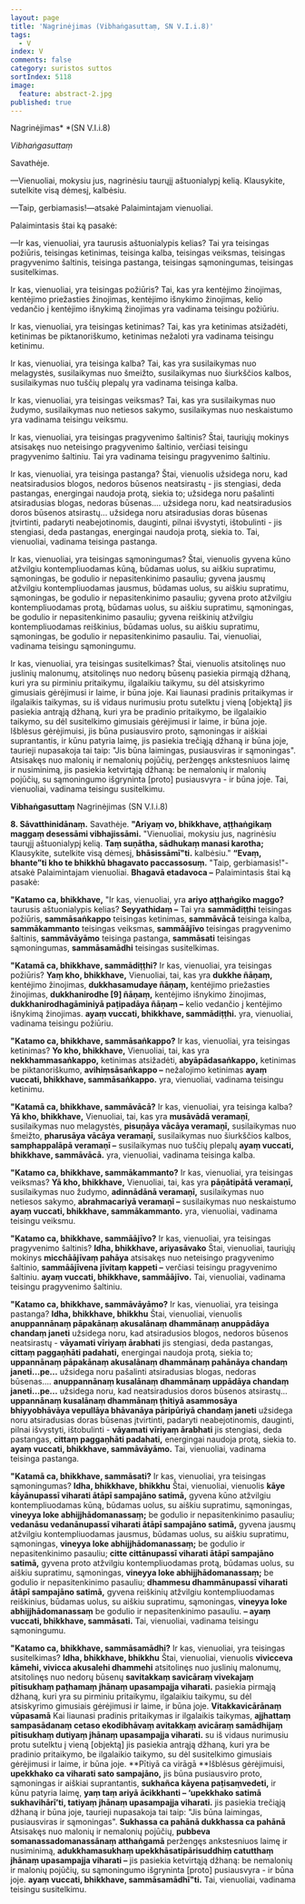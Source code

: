 ```yaml
---
layout: page
title: 'Nagrinėjimas (Vibhaṅgasuttaṃ, SN V.I.i.8)'
tags:
  - V
index: V
comments: false
category: suristos suttos
sortIndex: 5118
image:
  feature: abstract-2.jpg
published: true
---
```


Nagrinėjimas* *(SN V.I.i.8)

*Vibhaṅgasuttaṃ*

Savathėje.

—Vienuoliai, mokysiu jus, nagrinėsiu taurųjį aštuonialypį kelią. Klausykite, sutelkite visą dėmesį, kalbėsiu.

—Taip, gerbiamasis!—atsakė Palaimintajam vienuoliai.

Palaimintasis štai ką pasakė:

—Ir kas, vienuoliai, yra taurusis aštuonialypis kelias? Tai yra teisingas požiūris, teisingas ketinimas, teisinga kalba, teisingas veiksmas, teisingas pragyvenimo šaltinis, teisinga pastanga, teisingas sąmoningumas, teisingas susitelkimas.

Ir kas, vienuoliai, yra teisingas požiūris? Tai, kas yra kentėjimo žinojimas, kentėjimo priežasties žinojimas, kentėjimo išnykimo žinojimas, kelio vedančio į kentėjimo išnykimą žinojimas yra vadinama teisingu požiūriu.

Ir kas, vienuoliai, yra teisingas ketinimas? Tai, kas yra ketinimas atsižadėti, ketinimas be piktanoriškumo, ketinimas nežaloti yra vadinama teisingu ketinimu.

Ir kas, vienuoliai, yra teisinga kalba? Tai, kas yra susilaikymas nuo melagystės, susilaikymas nuo šmeižto, susilaikymas nuo šiurkščios kalbos, susilaikymas nuo tuščių plepalų yra vadinama teisinga kalba.

Ir kas, vienuoliai, yra teisingas veiksmas? Tai, kas yra susilaikymas nuo žudymo, susilaikymas nuo netiesos sakymo, susilaikymas nuo neskaistumo yra vadinama teisingu veiksmu.

Ir kas, vienuoliai, yra teisingas pragyvenimo šaltinis? Štai, tauriųjų mokinys atsisakęs nuo neteisingo pragyvenimo šaltinio, verčiasi teisingu pragyvenimo šaltiniu. Tai yra vadinama teisingu pragyvenimo šaltiniu.

Ir kas, vienuoliai, yra teisinga pastanga? Štai, vienuolis užsidega noru, kad neatsiradusios blogos, nedoros būsenos neatsirastų - jis stengiasi, deda pastangas, energingai naudoja protą, siekia to; užsidega noru pašalinti atsiradusias blogas, nedoras būsenas.... užsidega noru, kad neatsiradusios doros būsenos atsirastų... užsidega noru atsiradusias doras būsenas įtvirtinti, padaryti neabejotinomis, dauginti, pilnai išvystyti, ištobulinti - jis stengiasi, deda pastangas, energingai naudoja protą, siekia to. Tai, vienuoliai, vadinama teisinga pastanga.

Ir kas, vienuoliai, yra teisingas sąmoningumas? Štai, vienuolis gyvena kūno atžvilgiu kontempliuodamas kūną, būdamas uolus, su aiškiu supratimu, sąmoningas, be godulio ir nepasitenkinimo pasauliu; gyvena jausmų atžvilgiu kontempliuodamas jausmus, būdamas uolus, su aiškiu supratimu, sąmoningas, be godulio ir nepasitenkinimo pasauliu; gyvena proto atžvilgiu kontempliuodamas protą, būdamas uolus, su aiškiu supratimu, sąmoningas, be godulio ir nepasitenkinimo pasauliu; gyvena reiškinių atžvilgiu kontempliuodamas reiškinius, būdamas uolus, su aiškiu supratimu, sąmoningas, be godulio ir nepasitenkinimo pasauliu. Tai, vienuoliai, vadinama teisingu sąmoningumu.

Ir kas, vienuoliai, yra teisingas susitelkimas? Štai, vienuolis atsitolinęs nuo juslinių malonumų, atsitolinęs nuo nedorų būsenų pasiekia pirmąją džhaną, kuri yra su pirminiu pritaikymu, ilgalaikiu taikymu, su dėl atsiskyrimo gimusiais gėrėjimusi ir laime, ir būna joje. Kai liaunasi pradinis pritaikymas ir ilgalaikis taikymas, su iš vidaus nurimusiu protu sutelktu į vieną [objektą] jis pasiekia antrąją džhaną, kuri yra be pradinio pritaikymo, be ilgalaikio taikymo, su dėl susitelkimo gimusiais gėrėjimusi ir laime, ir būna joje. Išblėsus gėrėjimuisi, jis būna pusiausviro proto, sąmoningas ir aiškiai suprantantis, ir kūnu patyria laimę, jis pasiekia trečiąją džhaną ir būna joje, taurieji nupasakoja tai taip: "Jis būna laimingas, pusiausviras ir sąmoningas". Atsisakęs nuo malonių ir nemalonių pojūčių, peržengęs ankstesniuos laimę ir nusiminimą, jis pasiekia ketvirtąją džhaną: be nemalonių ir malonių pojūčių, su sąmoningumo išgryninta [proto] pusiausvyra - ir būna joje. Tai, vienuoliai, vadinama teisingu susitelkimu.

**Vibhaṅgasuttaṃ** Nagrinėjimas (SN V.I.i.8)

**8. Sāvatthinidānaṃ.** Savathėje. **"Ariyaṃ vo, bhikkhave, aṭṭhaṅgikaṃ maggaṃ desessāmi vibhajissāmi.** "Vienuoliai, mokysiu jus, nagrinėsiu taurųjį aštuonialypį kelią. **Taṃ suṇātha, sādhukaṃ manasi karotha;** Klausykite, sutelkite visą dėmesį, **bhāsissāmī"ti.** kalbėsiu." **“Evaṃ, bhante”ti kho te bhikkhū bhagavato paccassosuṃ.** "Taip, gerbiamasis!"- atsakė Palaimintajam vienuoliai. **Bhagavā etadavoca –** Palaimintasis štai ką pasakė:

**"Katamo ca, bhikkhave,** "Ir kas, vienuoliai, yra **ariyo aṭṭhaṅgiko maggo?** taurusis aštuonialypis kelias? **Seyyathidaṃ –** Tai yra **sammādiṭṭhi** teisingas požiūris, **sammāsaṅkappo** teisingas ketinimas, **sammāvācā** teisinga kalba, **sammākammanto** teisingas veiksmas, **sammāājīvo** teisingas pragyvenimo šaltinis, **sammāvāyāmo** teisinga pastanga, **sammāsati** teisingas sąmoningumas, **sammāsamādhi** teisingas susitelkimas.

**"Katamā ca, bhikkhave, sammādiṭṭhi?** Ir kas, vienuoliai, yra teisingas požiūris? **Yaṃ kho, bhikkhave,** Vienuoliai, tai, kas yra **dukkhe ñāṇaṃ,** kentėjimo žinojimas, **dukkhasamudaye ñāṇaṃ,** kentėjimo priežasties žinojimas, **dukkhanirodhe [9] ñāṇaṃ,** kentėjimo išnykimo žinojimas, **dukkhanirodhagāminiyā paṭipadāya ñāṇaṃ –** kelio vedančio į kentėjimo išnykimą žinojimas.  **ayaṃ vuccati, bhikkhave, sammādiṭṭhi.** yra, vienuoliai, vadinama teisingu požiūriu.

**"Katamo ca, bhikkhave, sammāsaṅkappo?** Ir kas, vienuoliai, yra teisingas ketinimas? **Yo kho, bhikkhave,** Vienuoliai, tai, kas yra **nekkhammasaṅkappo,** ketinimas atsižadėti, **abyāpādasaṅkappo,** ketinimas be piktanoriškumo, **avihiṃsāsaṅkappo –** nežalojimo ketinimas **ayaṃ vuccati, bhikkhave, sammāsaṅkappo.** yra, vienuoliai, vadinama teisingu ketinimu.

**"Katamā ca, bhikkhave, sammāvācā?** Ir kas, vienuoliai, yra teisinga kalba? **Yā kho, bhikkhave,** Vienuoliai, tai, kas yra **musāvādā veramaṇī**, susilaikymas nuo melagystės, **pisuṇāya vācāya veramaṇī,** susilaikymas nuo šmeižto, **pharusāya vācāya veramaṇī,** susilaikymas nuo šiurkščios kalbos, **samphappalāpā veramaṇī –** susilaikymas nuo tuščių plepalų **ayaṃ vuccati, bhikkhave, sammāvācā.** yra, vienuoliai, vadinama teisinga kalba.

**"Katamo ca, bhikkhave, sammākammanto?** Ir kas, vienuoliai, yra teisingas veiksmas? **Yā kho, bhikkhave,** Vienuoliai, tai, kas yra **pāṇātipātā veramaṇī,** susilaikymas nuo žudymo, **adinnādānā veramaṇī,** susilaikymas nuo netiesos sakymo, **abrahmacariyā veramaṇī –** susilaikymas nuo neskaistumo **ayaṃ vuccati, bhikkhave, sammākammanto.** yra, vienuoliai, vadinama teisingu veiksmu.

**"Katamo ca, bhikkhave, sammāājīvo?** Ir kas, vienuoliai, yra teisingas pragyvenimo šaltinis? **Idha, bhikkhave, ariyasāvako** Štai, vienuoliai, tauriųjų mokinys **micchāājīvaṃ pahāya** atsisakęs nuo neteisingo pragyvenimo šaltinio, **sammāājīvena jīvitaṃ kappeti –** verčiasi teisingu pragyvenimo šaltiniu. **ayaṃ vuccati, bhikkhave, sammāājīvo.** Tai, vienuoliai, vadinama teisingu pragyvenimo šaltiniu.

**"Katamo ca, bhikkhave, sammāvāyāmo?** Ir kas, vienuoliai, yra teisinga pastanga? **Idha, bhikkhave, bhikkhu** Štai, vienuoliai, vienuolis **anuppannānaṃ pāpakānaṃ akusalānaṃ dhammānaṃ anuppādāya chandaṃ janeti** užsidega noru, kad atsiradusios blogos, nedoros būsenos neatsirastų - **vāyamati vīriyaṃ ārabhati** jis stengiasi, deda pastangas, **cittaṃ paggaṇhāti padahati,** energingai naudoja protą, siekia to; **uppannānaṃ pāpakānaṃ akusalānaṃ dhammānaṃ pahānāya chandaṃ janeti…pe…** užsidega noru pašalinti atsiradusias blogas, nedoras būsenas.... **anuppannānaṃ kusalānaṃ dhammānaṃ uppādāya chandaṃ janeti…pe…** užsidega noru, kad neatsiradusios doros būsenos atsirastų... **uppannānaṃ kusalānaṃ dhammānaṃ ṭhitiyā asammosāya bhiyyobhāvāya vepullāya bhāvanāya pāripūriyā chandaṃ janeti** užsidega noru atsiradusias doras būsenas įtvirtinti, padaryti neabejotinomis, dauginti, pilnai išvystyti, ištobulinti - **vāyamati vīriyaṃ ārabhati** jis stengiasi, deda pastangas, **cittaṃ paggaṇhāti padahati,** energingai naudoja protą, siekia to. **ayaṃ vuccati, bhikkhave, sammāvāyāmo.** Tai, vienuoliai, vadinama teisinga pastanga.

**"Katamā ca, bhikkhave, sammāsati?** Ir kas, vienuoliai, yra teisingas sąmoningumas? **Idha, bhikkhave, bhikkhu** Štai, vienuoliai, vienuolis **kāye kāyānupassī viharati ātāpī sampajāno satimā,** gyvena kūno atžvilgiu kontempliuodamas kūną, būdamas uolus, su aiškiu supratimu, sąmoningas, **vineyya loke abhijjhādomanassaṃ;** be godulio ir nepasitenkinimo pasauliu; **vedanāsu vedanānupassī viharati ātāpī sampajāno satimā,** gyvena jausmų atžvilgiu kontempliuodamas jausmus, būdamas uolus, su aiškiu supratimu, sąmoningas, **vineyya loke abhijjhādomanassaṃ;** be godulio ir nepasitenkinimo pasauliu; **citte cittānupassī viharati ātāpī sampajāno satimā,** gyvena proto atžvilgiu kontempliuodamas protą, būdamas uolus, su aiškiu supratimu, sąmoningas, **vineyya loke abhijjhādomanassaṃ;** be godulio ir nepasitenkinimo pasauliu; **dhammesu dhammānupassī viharati ātāpī sampajāno satimā,** gyvena reiškinių atžvilgiu kontempliuodamas reiškinius, būdamas uolus, su aiškiu supratimu, sąmoningas, **vineyya loke abhijjhādomanassaṃ** be godulio ir nepasitenkinimo pasauliu. **– ayaṃ vuccati, bhikkhave, sammāsati.** Tai, vienuoliai, vadinama teisingu sąmoningumu.

**"Katamo ca, bhikkhave, sammāsamādhi?** Ir kas, vienuoliai, yra teisingas susitelkimas? **Idha, bhikkhave, bhikkhu** Štai, vienuoliai, vienuolis **vivicceva kāmehi, vivicca akusalehi dhammehi** atsitolinęs nuo juslinių malonumų, atsitolinęs nuo nedorų būsenų **savitakkaṃ savicāraṃ vivekajaṃ pītisukhaṃ paṭhamaṃ jhānaṃ upasampajja viharati.** pasiekia pirmąją džhaną, kuri yra su pirminiu pritaikymu, ilgalaikiu taikymu, su dėl atsiskyrimo gimusiais gėrėjimusi ir laime, ir būna joje. **Vitakkavicārānaṃ vūpasamā** Kai liaunasi pradinis pritaikymas ir ilgalaikis taikymas, **ajjhattaṃ sampasādanaṃ cetaso ekodibhāvaṃ avitakkaṃ avicāraṃ samādhijaṃ pītisukhaṃ dutiyaṃ jhānaṃ upasampajja viharati.** su iš vidaus nurimusiu protu sutelktu į vieną [objektą] jis pasiekia antrąją džhaną, kuri yra be pradinio pritaikymo, be ilgalaikio taikymo, su dėl susitelkimo gimusiais gėrėjimusi ir laime, ir būna joje. **Pītiyā ca virāgā **Išblėsus gėrėjimuisi, **upekkhako ca viharati sato sampajāno,** jis būna pusiausviro proto, sąmoningas ir aiškiai suprantantis, **sukhañca kāyena paṭisaṃvedeti,** ir kūnu patyria laimę, **yaṃ taṃ ariyā ācikkhanti – ‘upekkhako satimā sukhavihārī’ti, tatiyaṃ jhānaṃ upasampajja viharati.** jis pasiekia trečiąją džhaną ir būna joje, taurieji nupasakoja tai taip: "Jis būna laimingas, pusiausviras ir sąmoningas". **Sukhassa ca pahānā dukkhassa ca pahānā** Atsisakęs nuo malonių ir nemalonių pojūčių, **pubbeva somanassadomanassānaṃ atthaṅgamā** peržengęs ankstesniuos laimę ir nusiminimą, **adukkhamasukhaṃ upekkhāsatipārisuddhiṃ catutthaṃ jhānaṃ upasampajja viharati –** jis pasiekia ketvirtąją džhaną: be nemalonių ir malonių pojūčių, su sąmoningumo išgryninta [proto] pusiausvyra - ir būna joje. **ayaṃ vuccati, bhikkhave, sammāsamādhī"ti.** Tai, vienuoliai, vadinama teisingu susitelkimu.
